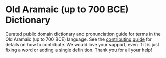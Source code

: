 
# Old Aramaic (up to 700 BCE) Dictionary

Curated public domain dictionary and pronunciation guide for terms in the Old Aramaic (up to 700 BCE) language. See the [contributing guide](https://github.com/drumworkteam/term/blob/make/.github/contributing.md) for details on how to contribute. We would love your support, even if it is just fixing a word or adding a single definition. Thank you for all your help!